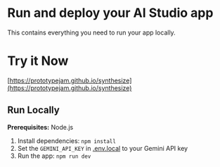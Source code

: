 # Run and deploy your AI Studio app

This contains everything you need to run your app locally.

# Try it Now

[https://prototypejam.github.io/synthesize](https://prototypejam.github.io/synthesize)

## Run Locally

**Prerequisites:**  Node.js


1. Install dependencies:
   `npm install`
2. Set the `GEMINI_API_KEY` in [.env.local](.env.local) to your Gemini API key
3. Run the app:
   `npm run dev`
